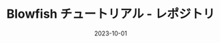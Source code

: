 ---
title: "Blowfish チュートリアル - レポジトリ"
date: 2023-10-01
externalUrl: "https://github.com/nunocoracao/blowfish-tutorial"
---